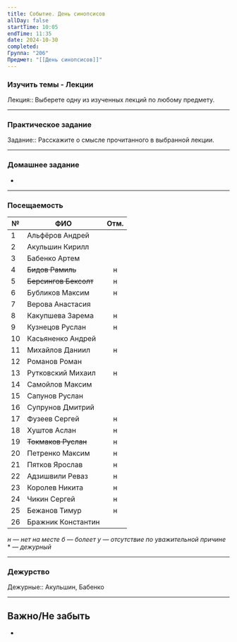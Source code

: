 ```yaml
---
title: Событие. День синопсисов
allDay: false
startTime: 10:05
endTime: 11:35
date: 2024-10-30
completed: 
Группа: "206"
Предмет: "[[День синопсисов]]"
---
```

### Изучить темы - Лекции

Лекция:: Выберете одну из изученных лекций по любому предмету.

---
### Практическое задание

Задание:: Расскажите о смысле прочитанного в выбранной лекции.

---
### Домашнее задание

- 

---
### Посещаемость

| №   | ФИО                   | Отм. |
| --- | --------------------- | :--: |
| 1   | Альфёров Андрей       |      |
| 2   | Акульшин Кирилл       |      |
| 3   | Бабенко Артем         |      |
| 4   | ~~Бидов Рамиль~~      |  н   |
| 5   | ~~Берсингов Бексолт~~ |  н   |
| 6   | Бубликов Максим       |  н   |
| 7   | Верова Анастасия      |      |
| 8   | Какупшева Зарема      |  н   |
| 9   | Кузнецов Руслан       |  н   |
| 10  | Касьяненко Андрей     |      |
| 11  | Михайлов Даниил       |  н   |
| 12  | Романов Роман         |      |
| 13  | Рутковский Михаил     |  н   |
| 14  | Самойлов Максим       |      |
| 15  | Сапунов Руслан        |      |
| 16  | Супрунов Дмитрий      |      |
| 17  | Фузеев Сергей         |  н   |
| 18  | Хуштов Аслан          |  н   |
| 19  | ~~Токмаков Руслан~~   |  н   |
| 20  | Петренко Максим       |  н   |
| 21  | Пятков Ярослав        |  н   |
| 22  | Адзишвили Реваз       |  н   |
| 23  | Королев Никита        |  н   |
| 24  | Чикин Сергей          |  н   |
| 25  | Бежанов Тимур         |  н   |
| 26  | Бражник Константин    |      |
*н — нет на месте
б — болеет
у — отсутствие по уважительной причине*
\* — *дежурный*

---
### Дежурство

Дежурные:: Акульшин, Бабенко

---
## Важно/Не забыть

- 